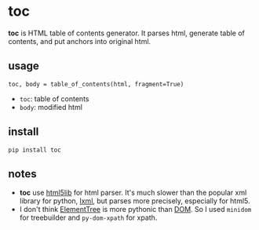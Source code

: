 # toc
**toc** is HTML table of contents generator. It parses html, generate table of contents, and put anchors into original html.

## usage
	toc, body = table_of_contents(html, fragment=True)

* `toc`: table of contents 
* `body`: modified html

## install
	pip install toc

## notes
* **toc** use [html5lib](https://github.com/html5lib/html5lib-python) for html parser. It's much slower than the popular xml library for python, [lxml](https://github.com/lxml/lxml), but parses more precisely, especially for html5.
* I don't think [ElementTree](http://docs.python.org/2/library/xml.etree.elementtree.html) is more pythonic than [DOM](http://docs.python.org/2/library/xml.dom). So I used `minidom` for treebuilder and `py-dom-xpath` for xpath.
